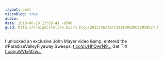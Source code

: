 ```yaml
---
layout: post
microblog: true
audio: 
date: 2013-06-29 23:08:41 -0500
guid: http://craigmcclellan.micro.blog/2013/06/30/t351190529612058624.html
---
```

I unlocked an exclusive John Mayer video &amp;amp; entered the #ParadiseValleyFlyaway Sweeps: [t.co/pUHhQwrN9...](http://t.co/pUHhQwrN9k) Get TIX [t.co/juWVIxM2w...](http://t.co/juWVIxM2wg)

